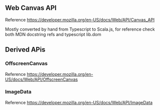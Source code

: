 ## Web Canvas API

Reference https://developer.mozilla.org/en-US/docs/Web/API/Canvas_API

Mostly converted by hand from Typescript to Scala.js, for reference check both MDN docstring refs and typescript lib.dom

## Derived APis

### OffscreenCanvas

Reference https://developer.mozilla.org/en-US/docs/Web/API/OffscreenCanvas

### ImageData

Reference https://developer.mozilla.org/en-US/docs/Web/API/ImageData